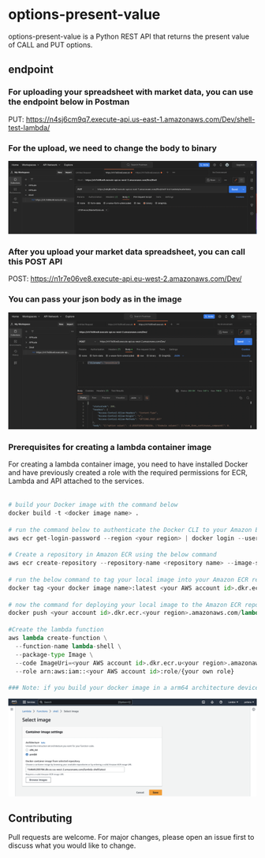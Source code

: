 # options-present-value

options-present-value is a Python REST API that returns the present value of CALL and PUT options.

## endpoint 

### For uploading your spreadsheet with market data, you can use the endpoint below in Postman
PUT: https://n4sj6cm9q7.execute-api.us-east-1.amazonaws.com/Dev/shell-test-lambda/<your file name>

### For the upload, we need to change the body to binary
![PUT Postman](assets/put.png)

### After you upload your market data spreadsheet, you can call this POST API 
POST: https://n1r7e06ve8.execute-api.eu-west-2.amazonaws.com/Dev/

### You can pass your json body as in the image
![POST Postman](assets/post.png)

### Prerequisites for creating a lambda container image
For creating a lambda container image, you need to have installed Docker and have previously created a role with the required permissions for ECR, Lambda and API attached to the services. 

```python

# build your Docker image with the command below
docker build -t <docker image name> .   

# run the command below to authenticate the Docker CLI to your Amazon ECR registry
aws ecr get-login-password --region <your region> | docker login --username AWS --password-stdin <your AWS account id>.dkr.ecr.<your region>.amazonaws.com

# Create a repository in Amazon ECR using the below command
aws ecr create-repository --repository-name <repository name> --image-scanning-configuration scanOnPush=true --image-tag-mutability MUTABLE

# run the below command to tag your local image into your Amazon ECR repository as the latest version.
docker tag <your docker image name>:latest <your AWS account id>.dkr.ecr.<your region>.amazonaws.com/<your ECR repository>:latest

# now the command for deploying your local image to the Amazon ECR repository.
docker push <your account id>.dkr.ecr.<your region>.amazonaws.com/lambda-shell:latest

#Create the lambda function
aws lambda create-function \
  --function-name lambda-shell \
  --package-type Image \
  --code ImageUri=<your AWS account id>.dkr.ecr.u<your region>.amazonaws.com/lambda-shell:latest \
  --role arn:aws:iam::<your AWS account id>:role/{your own role}

### Note: if you build your docker image in a arm64 architecture device, you'll need to change the architecture for your lambda in console. Go to your lambda function, hit 'Deploy new image' button, select arm64 architecture and save. Also, increase the Timeout in the Configuration panel.
```
![PUT Postman](assets/lambda.png)
## Contributing

Pull requests are welcome. For major changes, please open an issue first
to discuss what you would like to change.
